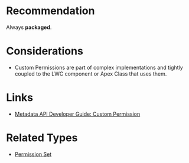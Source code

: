 # Recommendation

Always **packaged**.

# Considerations

- Custom Permissions are part of complex implementations and tightly coupled to the LWC component or Apex Class that uses them.

# Links

- [Metadata API Developer Guide: Custom Permission](https://developer.salesforce.com/docs/atlas.en-us.238.0.api_meta.meta/api_meta/meta_custompermission.htm)

# Related Types

- [Permission Set](permission-set.md)
